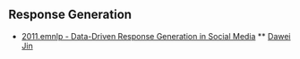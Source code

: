 ## Response Generation

* [2011.emnlp - Data-Driven Response Generation in Social Media](https://www.microsoft.com/en-us/research/publication/data-driven-response-generation-in-social-media/)
** [Dawei Jin]()
